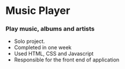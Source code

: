 # Music Player

### Play music, albums and artists

- Solo project.
- Completed in one week
- Used HTML, CSS and Javascript
- Responsible for the front end of application
